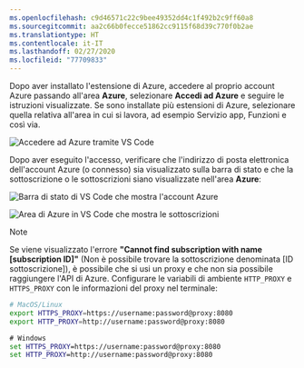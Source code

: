 ```yaml
---
ms.openlocfilehash: c9d46571c22c9bee49352dd4c1f492b2c9ff60a8
ms.sourcegitcommit: aa2c66b0fecce51862cc9115f68d39c770f0b2ae
ms.translationtype: HT
ms.contentlocale: it-IT
ms.lasthandoff: 02/27/2020
ms.locfileid: "77709833"
---
```

Dopo aver installato l'estensione di Azure, accedere al proprio account Azure passando all'area **Azure**, selezionare **Accedi ad Azure** e seguire le istruzioni visualizzate. Se sono installate più estensioni di Azure, selezionare quella relativa all'area in cui si lavora, ad esempio Servizio app, Funzioni e così via.

![Accedere ad Azure tramite VS Code](../media/deploy-azure/azure-sign-in.png)

Dopo aver eseguito l'accesso, verificare che l'indirizzo di posta elettronica dell'account Azure (o connesso) sia visualizzato sulla barra di stato e che la sottoscrizione o le sottoscrizioni siano visualizzate nell'area **Azure**:

![Barra di stato di VS Code che mostra l'account Azure](../media/deploy-azure/azure-account-status-bar.png)

![Area di Azure in VS Code che mostra le sottoscrizioni](../media/deploy-azure/azure-subscription-view.png)

> [!NOTE]
> Se viene visualizzato l'errore **"Cannot find subscription with name [subscription ID]"** (Non è possibile trovare la sottoscrizione denominata [ID sottoscrizione]), è possibile che si usi un proxy e che non sia possibile raggiungere l'API di Azure. Configurare le variabili di ambiente `HTTP_PROXY` e `HTTPS_PROXY` con le informazioni del proxy nel terminale:
>
> ```bash
> # MacOS/Linux
> export HTTPS_PROXY=https://username:password@proxy:8080
> export HTTP_PROXY=http://username:password@proxy:8080
> ```
>
> ```cmd
> # Windows
> set HTTPS_PROXY=https://username:password@proxy:8080
> set HTTP_PROXY=http://username:password@proxy:8080
> ```
